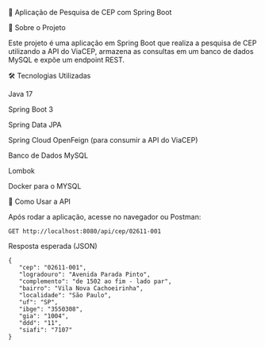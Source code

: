 🚀 Aplicação de Pesquisa de CEP com Spring Boot

📌 Sobre o Projeto

Este projeto é uma aplicação em Spring Boot que realiza a pesquisa de CEP utilizando a API do ViaCEP, armazena as consultas em um banco de dados MySQL e expõe um endpoint REST.


🛠 Tecnologias Utilizadas

Java 17

Spring Boot 3

Spring Data JPA

Spring Cloud OpenFeign (para consumir a API do ViaCEP)

Banco de Dados MySQL

Lombok

Docker para o MYSQL

📡 Como Usar a API

Após rodar a aplicação, acesse no navegador ou Postman:


`` GET http://localhost:8080/api/cep/02611-001 ``


 Resposta esperada (JSON)

 ``` 
 {
    "cep": "02611-001",
    "logradouro": "Avenida Parada Pinto",
    "complemento": "de 1502 ao fim - lado par",
    "bairro": "Vila Nova Cachoeirinha",
    "localidade": "São Paulo",
    "uf": "SP",
    "ibge": "3550308",
    "gia": "1004",
    "ddd": "11",
    "siafi": "7107"
}
```


